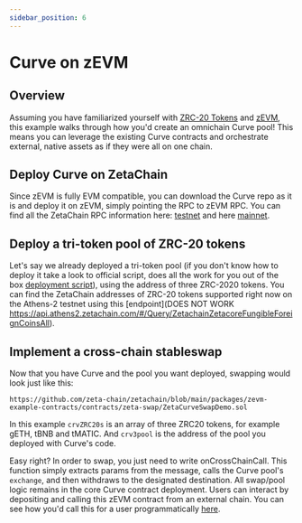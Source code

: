 ```yaml
---
sidebar_position: 6
---
```


# Curve on zEVM

## Overview

Assuming you have familiarized yourself with
[ZRC-20 Tokens](/developers/omnichain/zrc-20) and
[zEVM](/developers/omnichain/zeta-evm), this example walks through how you'd
create an omnichain Curve pool! This means you can leverage the existing Curve
contracts and orchestrate external, native assets as if they were all on one
chain.

## Deploy Curve on ZetaChain

Since zEVM is fully EVM compatible, you can download the Curve repo as it is and
deploy it on zEVM, simply pointing the RPC to zEVM RPC. You can find all the
ZetaChain RPC information here: [testnet](/reference/testnet) and here
[mainnet](/reference/mainnet).

## Deploy a tri-token pool of ZRC-20 tokens

Let's say we already deployed a tri-token pool (if you don't know how to deploy
it take a look to official script, does all the work for you out of the box
[deployment script](https://github.com/curvefi/curve-contract/blob/master/scripts/deploy.py)),
using the address of three ZRC-2020 tokens. You can find the ZetaChain addresses
of ZRC-20 tokens supported right now on the Athens-2 testnet using this
[endpoint](DOES NOT WORK https://api.athens2.zetachain.com/#/Query/ZetachainZetacoreFungibleForeignCoinsAll).

## Implement a cross-chain stableswap

Now that you have Curve and the pool you want deployed, swapping would look just
like this:

```solidity reference
https://github.com/zeta-chain/zetachain/blob/main/packages/zevm-example-contracts/contracts/zeta-swap/ZetaCurveSwapDemo.sol
```

In this example `crvZRC20s` is an array of three ZRC20 tokens, for example gETH,
tBNB and tMATIC. And `crv3pool` is the address of the pool you deployed with
Curve's code.

Easy right? In order to swap, you just need to write onCrossChainCall. This
function simply extracts params from the message, calls the Curve pool's
`exchange`, and then withdraws to the designated destination. All swap/pool
logic remains in the core Curve contract deployment. Users can interact by
depositing and calling this zEVM contract from an external chain. You can see
how you'd call this for a user programmatically
[here](https://www.zetachain.com/docs/developers/omnichain-smart-contracts/zrc-20#how-to-deposit-and-call-zevm-contracts-from-a-smart-contract-chain).
